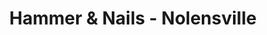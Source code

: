 ---
title: "Hammer & Nails - Nolensville"
url: /nolensville/hammer-and-nails-nolensville/
shop: hairdresser
---
